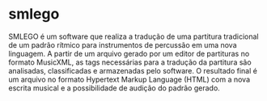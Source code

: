 # smlego

SMLEGO é um software que realiza a tradução de uma partitura tradicional de um padrão rítmico para instrumentos de percussão em uma nova linguagem. A partir de um arquivo gerado por um editor de partituras no formato MusicXML, as tags necessárias para a tradução da partitura são analisadas, classificadas e armazenadas pelo software. O resultado final é um arquivo no formato Hypertext Markup Language (HTML) com a nova escrita musical e a possibilidade de audição do padrão gerado.
